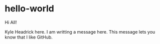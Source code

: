 # hello-world

Hi All!

Kyle Headrick here. I am writting a message here.
This message lets you know that I like GitHub.

